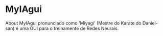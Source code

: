 # MyIAgui
 About MyIAgui pronunciado como 'Miyagi' (Mestre do Karate do Daniel-san) é uma GUI para o treinamente de Redes Neurais.
